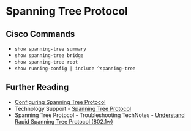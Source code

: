 # Spanning Tree Protocol

## Cisco Commands

* `show spanning-tree summary`
* `show spanning-tree bridge`
* `show spanning-tree root`
* `show running-config | include ^spanning-tree`

## Further Reading

* [Configuring Spanning Tree Protocol][1]
* Technology Support - [Spanning Tree Protocol][2]
* Spanning Tree Protocol - Troubleshooting TechNotes - [Understand Rapid Spanning Tree Protocol (802.1w)][3]

[1]: https://www.cisco.com/en/US/docs/switches/lan/catalyst3850/software/release/3se/consolidated_guide/b_consolidated_3850_3se_cg_chapter_01001001.html
[2]: https://www.cisco.com/c/en/us/support/docs/lan-switching/spanning-tree-protocol/24062-146.html
[3]: https://www.cisco.com/c/en/us/tech/lan-switching/spanning-tree-protocol/index.html
